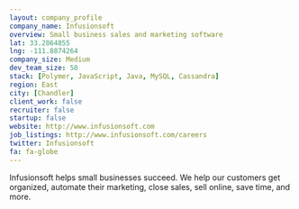```yaml
---
layout: company_profile
company_name: Infusionsoft
overview: Small business sales and marketing software
lat: 33.2864855
lng: -111.8874264
company_size: Medium
dev_team_size: 50
stack: [Polymer, JavaScript, Java, MySQL, Cassandra]
region: East
city: [Chandler]
client_work: false
recruiter: false
startup: false
website: http://www.infusionsoft.com
job_listings: http://www.infusionsoft.com/careers
twitter: Infusionsoft
fa: fa-globe
---
```


Infusionsoft helps small businesses succeed. We help our customers get organized, automate their marketing, close sales, sell online, save time, and more.
